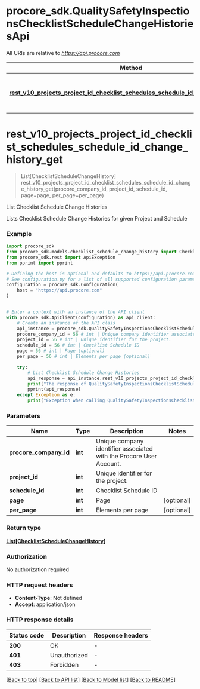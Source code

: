 # procore_sdk.QualitySafetyInspectionsChecklistScheduleChangeHistoriesApi

All URIs are relative to *https://api.procore.com*

Method | HTTP request | Description
------------- | ------------- | -------------
[**rest_v10_projects_project_id_checklist_schedules_schedule_id_change_history_get**](QualitySafetyInspectionsChecklistScheduleChangeHistoriesApi.md#rest_v10_projects_project_id_checklist_schedules_schedule_id_change_history_get) | **GET** /rest/v1.0/projects/{project_id}/checklist/schedules/{schedule_id}/change_history | List Checklist Schedule Change Histories


# **rest_v10_projects_project_id_checklist_schedules_schedule_id_change_history_get**
> List[ChecklistScheduleChangeHistory] rest_v10_projects_project_id_checklist_schedules_schedule_id_change_history_get(procore_company_id, project_id, schedule_id, page=page, per_page=per_page)

List Checklist Schedule Change Histories

Lists Checklist Schedule Change Histories for given Project and Schedule

### Example


```python
import procore_sdk
from procore_sdk.models.checklist_schedule_change_history import ChecklistScheduleChangeHistory
from procore_sdk.rest import ApiException
from pprint import pprint

# Defining the host is optional and defaults to https://api.procore.com
# See configuration.py for a list of all supported configuration parameters.
configuration = procore_sdk.Configuration(
    host = "https://api.procore.com"
)


# Enter a context with an instance of the API client
with procore_sdk.ApiClient(configuration) as api_client:
    # Create an instance of the API class
    api_instance = procore_sdk.QualitySafetyInspectionsChecklistScheduleChangeHistoriesApi(api_client)
    procore_company_id = 56 # int | Unique company identifier associated with the Procore User Account.
    project_id = 56 # int | Unique identifier for the project.
    schedule_id = 56 # int | Checklist Schedule ID
    page = 56 # int | Page (optional)
    per_page = 56 # int | Elements per page (optional)

    try:
        # List Checklist Schedule Change Histories
        api_response = api_instance.rest_v10_projects_project_id_checklist_schedules_schedule_id_change_history_get(procore_company_id, project_id, schedule_id, page=page, per_page=per_page)
        print("The response of QualitySafetyInspectionsChecklistScheduleChangeHistoriesApi->rest_v10_projects_project_id_checklist_schedules_schedule_id_change_history_get:\n")
        pprint(api_response)
    except Exception as e:
        print("Exception when calling QualitySafetyInspectionsChecklistScheduleChangeHistoriesApi->rest_v10_projects_project_id_checklist_schedules_schedule_id_change_history_get: %s\n" % e)
```



### Parameters


Name | Type | Description  | Notes
------------- | ------------- | ------------- | -------------
 **procore_company_id** | **int**| Unique company identifier associated with the Procore User Account. | 
 **project_id** | **int**| Unique identifier for the project. | 
 **schedule_id** | **int**| Checklist Schedule ID | 
 **page** | **int**| Page | [optional] 
 **per_page** | **int**| Elements per page | [optional] 

### Return type

[**List[ChecklistScheduleChangeHistory]**](ChecklistScheduleChangeHistory.md)

### Authorization

No authorization required

### HTTP request headers

 - **Content-Type**: Not defined
 - **Accept**: application/json

### HTTP response details

| Status code | Description | Response headers |
|-------------|-------------|------------------|
**200** | OK |  -  |
**401** | Unauthorized |  -  |
**403** | Forbidden |  -  |

[[Back to top]](#) [[Back to API list]](../README.md#documentation-for-api-endpoints) [[Back to Model list]](../README.md#documentation-for-models) [[Back to README]](../README.md)

